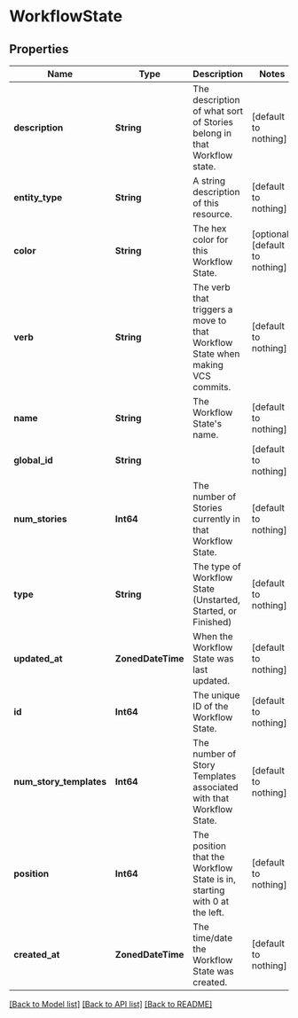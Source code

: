 # WorkflowState


## Properties
Name | Type | Description | Notes
------------ | ------------- | ------------- | -------------
**description** | **String** | The description of what sort of Stories belong in that Workflow state. | [default to nothing]
**entity_type** | **String** | A string description of this resource. | [default to nothing]
**color** | **String** | The hex color for this Workflow State. | [optional] [default to nothing]
**verb** | **String** | The verb that triggers a move to that Workflow State when making VCS commits. | [default to nothing]
**name** | **String** | The Workflow State&#39;s name. | [default to nothing]
**global_id** | **String** |  | [default to nothing]
**num_stories** | **Int64** | The number of Stories currently in that Workflow State. | [default to nothing]
**type** | **String** | The type of Workflow State (Unstarted, Started, or Finished) | [default to nothing]
**updated_at** | **ZonedDateTime** | When the Workflow State was last updated. | [default to nothing]
**id** | **Int64** | The unique ID of the Workflow State. | [default to nothing]
**num_story_templates** | **Int64** | The number of Story Templates associated with that Workflow State. | [default to nothing]
**position** | **Int64** | The position that the Workflow State is in, starting with 0 at the left. | [default to nothing]
**created_at** | **ZonedDateTime** | The time/date the Workflow State was created. | [default to nothing]


[[Back to Model list]](../README.md#models) [[Back to API list]](../README.md#api-endpoints) [[Back to README]](../README.md)


